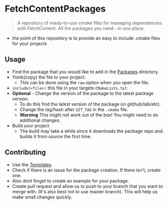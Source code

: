 # FetchContentPackages
> A repository of ready-to-use cmake files for managing dependencies with FetchContent. All the packages you need - in one place.
* the point of this repository is to provide an easy to include .cmake files for your projects

## Usage
* Find the package that you would like to add in the [Packages](Packages) directory.
* Yoink(copy) the file to your project.
    * This can be done using the `raw` option when you open the file.
* `include(<file>)` this file in your targets `CMakeLists.txt`.
* **Optional** - Change the version of the package to the latest package version.
    * To do this find the latest version of the package on git(hub/lab/etc).
    * Change the tag/hash after `GIT_TAG` in the `.cmake` file.
    * **Warning** This might not work out of the box! You might need to do additional changes.
* Build your project
    * The build may take a while since it downloads the package repo and builds it from source the first time.

## Contributing
* Use the [Templates](Templates).
* Check if there is an issue for the package creation. If there isn't, create one.
* Also dont forget to create an example for your package.
* Create pull request and allow us to push to your branch that you want to merge with. (It's also best not to use master branch). This will help us make small changes quickly.
        